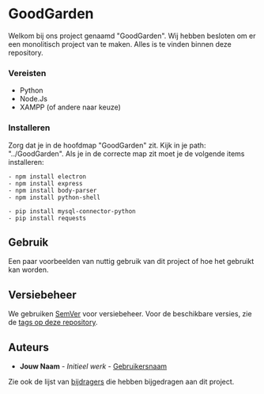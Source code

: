# GoodGarden

Welkom bij ons project genaamd "GoodGarden". Wij hebben besloten om er een monolitisch project van te maken. Alles is te vinden binnen deze repository.

### Vereisten

 * Python
 * Node.Js
 * XAMPP (of andere naar keuze)

### Installeren

Zorg dat je in de hoofdmap "GoodGarden" zit. Kijk in je path: "../GoodGarden". Als je in de correcte map zit moet je de volgende items installeren:

    - npm install electron
    - npm install express
    - npm install body-parser
    - npm install python-shell

    - pip install mysql-connector-python
    - pip install requests

## Gebruik

Een paar voorbeelden van nuttig gebruik van dit project of hoe het gebruikt kan worden.

## Versiebeheer

We gebruiken [SemVer](http://semver.org/) voor versiebeheer. Voor de beschikbare versies, zie de [tags op deze repository](https://example.com/tags).

## Auteurs

* **Jouw Naam** - *Initieel werk* - [Gebruikersnaam](https://example.com/)

Zie ook de lijst van [bijdragers](https://example.com/contributors) die hebben bijgedragen aan dit project.
